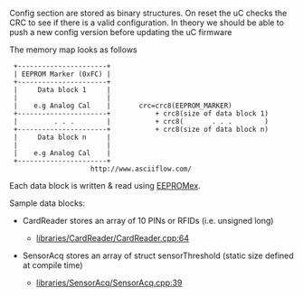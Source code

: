 Config section are stored as binary structures. On reset the uC checks the CRC to see if there is a valid configuration. In theory we should be able to push a new config version before updating the uC firmware

The memory map looks as follows

```
 +----------------------+
 | EEPROM Marker (0xFC) |
 +----------------------+
 |     Data block 1     |
 |                      |
 |    e.g Analog Cal    |       crc=crc8(EEPROM_MARKER)
 +----------------------+           + crc8(size of data block 1)
 |         . . .        |           + crc8(       . . .        )
 +----------------------+           + crc8(size of data block n)
 |     Data block n     |
 |                      |
 |    e.g Analog Cal    |
 +----------------------+
                    http://www.asciiflow.com/
```

Each data block is written & read using [EEPROMex](http://playground.arduino.cc/Code/EEPROMex).

Sample data blocks:

- CardReader stores an array of 10 PINs or RFIDs (i.e. unsigned long)
  - [libraries/CardReader/CardReader.cpp:64](https://github.com/cat101/CasaC/blob/master/libraries/CardReader/CardReader.cpp#L64)

- SensorAcq stores an array of struct sensorThreshold (static size defined at compile time)
  - [libraries/SensorAcq/SensorAcq.cpp:39](https://github.com/cat101/CasaC/blob/master/libraries/SensorAcq/SensorAcq.cpp#L39)

